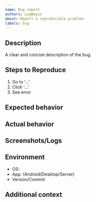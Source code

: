 ```yaml
---
name: Bug report
authors: LogWayss
about: Report a reproducible problem
labels: bug
---
```


## Description
A clear and concise description of the bug.

## Steps to Reproduce
1. Go to '...'
2. Click '...'
3. See error

## Expected behavior

## Actual behavior

## Screenshots/Logs

## Environment
- OS: 
- App: (Android/Desktop/Server)
- Version/Commit:

## Additional context
